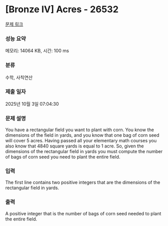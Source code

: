 # [Bronze IV] Acres - 26532 

[문제 링크](https://www.acmicpc.net/problem/26532) 

### 성능 요약

메모리: 14064 KB, 시간: 100 ms

### 분류

수학, 사칙연산

### 제출 일자

2025년 10월 3일 07:04:30

### 문제 설명

<p>You have a rectangular field you want to plant with corn. You know the dimensions of the field in yards, and you know that one bag of corn seed will cover 5 acres. Having passed all your elementary math courses you also know that 4840 square yards is equal to 1 acre. So, given the dimensions of the rectangular field in yards you must compute the number of bags of corn seed you need to plant the entire field.</p>

### 입력 

 <p>The first line contains two positive integers that are the dimensions of the rectangular field in yards.</p>

### 출력 

 <p>A positive integer that is the number of bags of corn seed needed to plant the entire field.</p>

